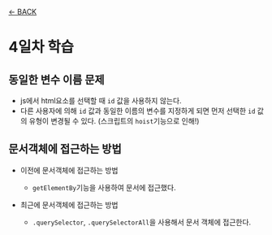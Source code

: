 [← BACK](./README.md)

# 4일차 학습

## 동일한 변수 이름 문제
* js에서 html요소를 선택할 때 `id` 값을 사용하지 않는다. 
* 다른 사용자에 의해 `id` 값과 동일한 이름의 변수를 지정하게 되면 먼저 선택한 `id` 값의 유형이 변경될 수 있다. (스크립트의 `hoist`기능으로 인해!)

## 문서객체에 접근하는 방법
* 이전에 문서객체에 접근하는 방법
  + `getElementBy`기능을 사용하여 문서에 접근했다.

* 최근에 문서객체에 접근하는 방법
  + `.querySelector`, `.querySelectorAll`을 사용해서 문서 객체에 접근한다.